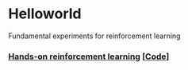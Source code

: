# Helloworld
Fundamental experiments for reinforcement learning

### [Hands-on reinforcement learning](http://hrl.boyuai.com/) [[Code](https://github.com/boyu-ai/Hands-on-RL)]

